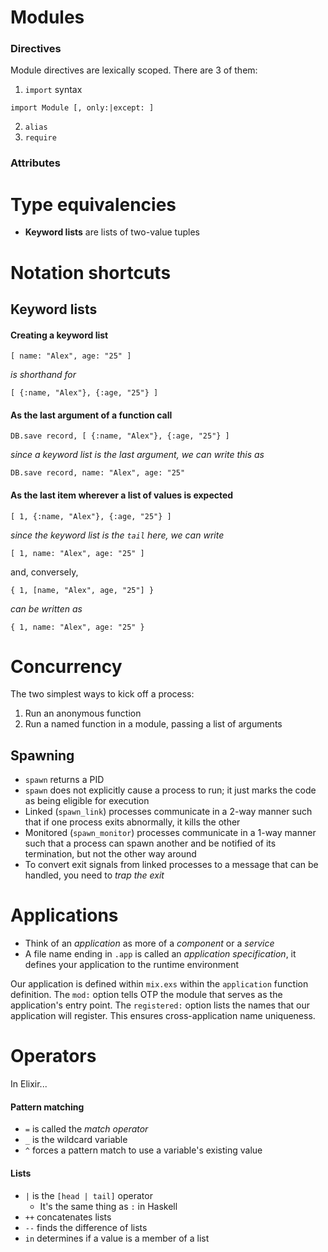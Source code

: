 # Modules

### Directives

Module directives are lexically scoped.
There are 3 of them:

1. `import` syntax

```
import Module [, only:|except: ]
```

2. `alias`
3. `require`

### Attributes




# Type equivalencies

- **Keyword lists** are lists of two-value tuples

# Notation shortcuts

## Keyword lists

#### Creating a keyword list

```
[ name: "Alex", age: "25" ]
```

*is shorthand for*

```
[ {:name, "Alex"}, {:age, "25"} ]
```

#### As the last argument of a function call

```
DB.save record, [ {:name, "Alex"}, {:age, "25"} ]
```
*since a keyword list is the last argument, we can write this as*
```
DB.save record, name: "Alex", age: "25"
```

#### As the last item wherever a list of values is expected

```
[ 1, {:name, "Alex"}, {:age, "25"} ]
```
*since the keyword list is the `tail` here, we can write*
```
[ 1, name: "Alex", age: "25" ]
```
and, conversely,
```
{ 1, [name, "Alex", age, "25"] }
```
*can be written as*
```
{ 1, name: "Alex", age: "25" }
```


# Concurrency

The two simplest ways to kick off a process:

1. Run an anonymous function
2. Run a named function in a module, passing a list of arguments

## Spawning

- `spawn` returns a PID
- `spawn` does not explicitly cause a process to run; it just marks the code as being eligible for execution
- Linked (`spawn_link`) processes communicate in a 2-way manner such that if one process exits abnormally, it kills the other
- Monitored (`spawn_monitor`) processes communicate in a 1-way manner such that a process can spawn another and be notified of its termination, but not the other way around
- To convert exit signals from linked processes to a message that can be handled, you need to *trap the exit*


# Applications

- Think of an *application* as more of a *component* or a *service*
- A file name ending in `.app` is called an *application specification*, it defines your application to the runtime environment

Our application is defined within `mix.exs` within the `application` function definition.
The `mod:` option tells OTP the module that serves as the application's entry point.
The `registered:` option lists the names that our application will register. This ensures cross-application name uniqueness. 


# Operators

In Elixir...

#### Pattern matching

- `=` is called the *match operator*
- `_` is the wildcard variable
- `^` forces a pattern match to use a variable's existing value

#### Lists
- `|` is the `[head | tail]` operator
  - It's the same thing as `:` in Haskell
- `++` concatenates lists
- `--` finds the difference of lists
- `in` determines if a value is a member of a list

